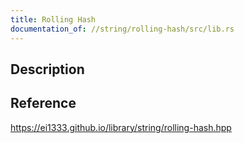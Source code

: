 ```yaml
---
title: Rolling Hash
documentation_of: //string/rolling-hash/src/lib.rs
---
```


## Description

## Reference

https://ei1333.github.io/library/string/rolling-hash.hpp
